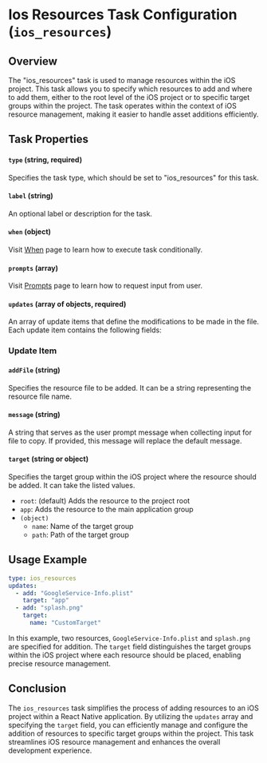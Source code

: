 Ios Resources Task Configuration (`ios_resources`)
==================================================

Overview
---------

The "ios_resources" task is used to manage resources within the iOS project. This task allows you to specify which resources to add and where to add them, either to the root level of the iOS project or to specific target groups within the project. The task operates within the context of iOS resource management, making it easier to handle asset additions efficiently.

Task Properties
---------------

#### `type` (string, required)
Specifies the task type, which should be set to "ios_resources" for this task.

#### `label` (string)
An optional label or description for the task.

#### `when` (object)
Visit [When](WHEN.md) page to learn how to execute task conditionally.

#### `prompts` (array)
Visit [Prompts](PROMPTS.md) page to learn how to request input from user.

#### `updates` (array of objects, required)
An array of update items that define the modifications to be made in the file. Each update item contains the following fields:

### Update Item

#### `addFile` (string)
Specifies the resource file to be added. It can be a string representing the resource file name.

#### `message` (string)
A string that serves as the user prompt message when collecting input for file to copy. If provided, this message will replace the default message.

#### `target` (string or object)
Specifies the target group within the iOS project where the resource should be added. It can take the listed values.
- `root`: (default) Adds the resource to the project root
- `app`: Adds the resource to the main application group
- `(object)`
    - `name`: Name of the target group
    - `path`: Path of the target group

Usage Example
-------------

```yaml
type: ios_resources
updates:
  - add: "GoogleService-Info.plist"
    target: "app"
  - add: "splash.png"
    target:
      name: "CustomTarget"
```

In this example, two resources, `GoogleService-Info.plist` and `splash.png` are specified for addition. The `target` field distinguishes the target groups within the iOS project where each resource should be placed, enabling precise resource management.

Conclusion
----------

The `ios_resources` task simplifies the process of adding resources to an iOS project within a React Native application. By utilizing the `updates` array and specifying the `target` field, you can efficiently manage and configure the addition of resources to specific target groups within the project. This task streamlines iOS resource management and enhances the overall development experience.
